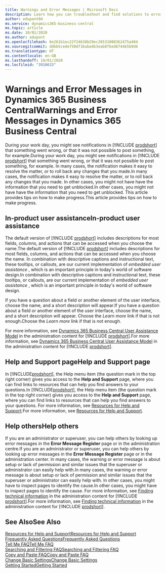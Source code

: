 ```yaml
---
title: Warnings and Error Messages | Microsoft Docs
description: Learn how you can troubleshoot and find solutions to error messages when you work in Business Central.
author: edupont04
ms.service: dynamics365-business-central
ms.topic: article
ms.date: 10/01/2020
ms.author: edupont
ms.openlocfilehash: 6e261b1ec22f24638b29ec28531008362475a484
ms.sourcegitcommit: ddbb5cede750df1baba4b3eab8fbed6744b5b9d6
ms.translationtype: HT
ms.contentlocale: en-GB
ms.lasthandoff: 10/01/2020
ms.locfileid: "3916633"
---
```

# <a name="warnings-and-error-messages-in-dynamics-365-business-central"></a><span data-ttu-id="b8e67-103">Warnings and Error Messages in Dynamics 365 Business Central</span><span class="sxs-lookup"><span data-stu-id="b8e67-103">Warnings and Error Messages in Dynamics 365 Business Central</span></span>

<span data-ttu-id="b8e67-104">During your work day, you might see notifications in [!INCLUDE [prodshort](includes/prodshort.md)] that something went wrong, or that it was not possible to post something, for example.</span><span class="sxs-lookup"><span data-stu-id="b8e67-104">During your work day, you might see notifications in [!INCLUDE [prodshort](includes/prodshort.md)] that something went wrong, or that it was not possible to post something, for example.</span></span> <span data-ttu-id="b8e67-105">In many cases, the notification makes it easy to resolve the matter, or to roll back any changes that you made.</span><span class="sxs-lookup"><span data-stu-id="b8e67-105">In many cases, the notification makes it easy to resolve the matter, or to roll back any changes that you made.</span></span> <span data-ttu-id="b8e67-106">In other cases, you might not have have the information that you need to get unblocked.</span><span class="sxs-lookup"><span data-stu-id="b8e67-106">In other cases, you might not have have the information that you need to get unblocked.</span></span> <span data-ttu-id="b8e67-107">This article provides tips on how to make progress.</span><span class="sxs-lookup"><span data-stu-id="b8e67-107">This article provides tips on how to make progress.</span></span>  

## <a name="in-product-user-assistance"></a><span data-ttu-id="b8e67-108">In-product user assistance</span><span class="sxs-lookup"><span data-stu-id="b8e67-108">In-product user assistance</span></span>

<span data-ttu-id="b8e67-109">The default version of [!INCLUDE [prodshort](includes/prodshort.md)] includes descriptions for most fields, columns, and actions that can be accessed when you choose the name.</span><span class="sxs-lookup"><span data-stu-id="b8e67-109">The default version of [!INCLUDE [prodshort](includes/prodshort.md)] includes descriptions for most fields, columns, and actions that can be accessed when you choose the name.</span></span> <span data-ttu-id="b8e67-110">In combination with descriptive captions and instructional text, these tooltips, or callouts, are our current implementation of *embedded user assistance* , which is an important principle in today's world of software design.</span><span class="sxs-lookup"><span data-stu-id="b8e67-110">In combination with descriptive captions and instructional text, these tooltips, or callouts, are our current implementation of *embedded user assistance* , which is an important principle in today's world of software design.</span></span>  

<span data-ttu-id="b8e67-111">If you have a question about a field or another element of the user interface, choose the name, and a short description will appear.</span><span class="sxs-lookup"><span data-stu-id="b8e67-111">If you have a question about a field or another element of the user interface, choose the name, and a short description will appear.</span></span> <span data-ttu-id="b8e67-112">Choose the *Learn more* link if that is not enough.</span><span class="sxs-lookup"><span data-stu-id="b8e67-112">Choose the *Learn more* link if that is not enough.</span></span>  

<span data-ttu-id="b8e67-113">For more information, see [Dynamics 365 Business Central User Assistance Model](/dynamics365/business-central/dev-itpro/user-assistance) in the administration content for [!INCLUDE [prodshort](includes/prodshort.md)].</span><span class="sxs-lookup"><span data-stu-id="b8e67-113">For more information, see [Dynamics 365 Business Central User Assistance Model](/dynamics365/business-central/dev-itpro/user-assistance) in the administration content for [!INCLUDE [prodshort](includes/prodshort.md)].</span></span>  

## <a name="help-and-support-page"></a><span data-ttu-id="b8e67-114">Help and Support page</span><span class="sxs-lookup"><span data-stu-id="b8e67-114">Help and Support page</span></span>

<span data-ttu-id="b8e67-115">In [!INCLUDE[prodshort](includes/prodshort.md)], the Help menu item (the question mark in the top right corner) gives you access to the **Help and Support** page, where you can find links to resources that can help you find answers to your questions.</span><span class="sxs-lookup"><span data-stu-id="b8e67-115">In [!INCLUDE[prodshort](includes/prodshort.md)], the Help menu item (the question mark in the top right corner) gives you access to the **Help and Support** page, where you can find links to resources that can help you find answers to your questions.</span></span> <span data-ttu-id="b8e67-116">For more information, see [Resources for Help and Support](product-help-and-support.md).</span><span class="sxs-lookup"><span data-stu-id="b8e67-116">For more information, see [Resources for Help and Support](product-help-and-support.md).</span></span>  

## <a name="help-others"></a><span data-ttu-id="b8e67-117">Help others</span><span class="sxs-lookup"><span data-stu-id="b8e67-117">Help others</span></span>

<span data-ttu-id="b8e67-118">If you are an administrator or superuser, you can help others by looking up error messages in the **Error Message Register** page or in the administration centre.</span><span class="sxs-lookup"><span data-stu-id="b8e67-118">If you are an administrator or superuser, you can help others by looking up error messages in the **Error Message Register** page or in the administration center.</span></span> <span data-ttu-id="b8e67-119">In many cases, the warning or error message is about setup or lack of permission and similar issues that the superuser or administrator can easily help with.</span><span class="sxs-lookup"><span data-stu-id="b8e67-119">In many cases, the warning or error message is about setup or lack of permission and similar issues that the superuser or administrator can easily help with.</span></span> <span data-ttu-id="b8e67-120">In other cases, you might have to inspect pages to identify the cause.</span><span class="sxs-lookup"><span data-stu-id="b8e67-120">In other cases, you might have to inspect pages to identify the cause.</span></span> <span data-ttu-id="b8e67-121">For more information, see [Finding technical information](/dynamics365/business-central/dev-itpro/administration/manage-technical-support#finding-technical-information) in the administration content for [!INCLUDE [prodshort](includes/prodshort.md)].</span><span class="sxs-lookup"><span data-stu-id="b8e67-121">For more information, see [Finding technical information](/dynamics365/business-central/dev-itpro/administration/manage-technical-support#finding-technical-information) in the administration content for [!INCLUDE [prodshort](includes/prodshort.md)].</span></span>  

## <a name="see-also"></a><span data-ttu-id="b8e67-122">See Also</span><span class="sxs-lookup"><span data-stu-id="b8e67-122">See Also</span></span>

[<span data-ttu-id="b8e67-123">Resources for Help and Support</span><span class="sxs-lookup"><span data-stu-id="b8e67-123">Resources for Help and Support</span></span>](product-help-and-support.md)  
[<span data-ttu-id="b8e67-124">Frequently Asked Questions</span><span class="sxs-lookup"><span data-stu-id="b8e67-124">Frequently Asked Questions</span></span>](across-faq.md)  
[<span data-ttu-id="b8e67-125">Tell Me FAQ</span><span class="sxs-lookup"><span data-stu-id="b8e67-125">Tell Me FAQ</span></span>](ui-search-faq.md)  
[<span data-ttu-id="b8e67-126">Searching and Filtering FAQ</span><span class="sxs-lookup"><span data-stu-id="b8e67-126">Searching and Filtering FAQ</span></span>](ui-search-filter-faq.md)  
[<span data-ttu-id="b8e67-127">Copy and Paste FAQ</span><span class="sxs-lookup"><span data-stu-id="b8e67-127">Copy and Paste FAQ</span></span>](ui-copy-paste.md)  
[<span data-ttu-id="b8e67-128">Change Basic Settings</span><span class="sxs-lookup"><span data-stu-id="b8e67-128">Change Basic Settings</span></span>](ui-change-basic-settings.md)  
[<span data-ttu-id="b8e67-129">Getting Started</span><span class="sxs-lookup"><span data-stu-id="b8e67-129">Getting Started</span></span>](product-get-started.md)  
